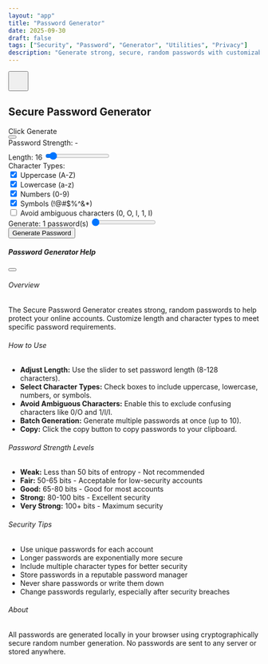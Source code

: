 ```yaml
---
layout: "app"
title: "Password Generator"
date: 2025-09-30
draft: false
tags: ["Security", "Password", "Generator", "Utilities", "Privacy"]
description: "Generate strong, secure, random passwords with customizable length and character options. Free online password generator tool."
---
```


<main class="min-vh-100 d-flex align-items-center justify-content-center position-relative">
<button type="button" class="btn btn-light position-absolute top-0 end-0 m-3 rounded-circle shadow" data-bs-toggle="modal" data-bs-target="#helpModal" style="z-index:10;width:2.5rem;height:2.5rem;">
<i class="fas fa-question fa-lg text-primary"></i>
</button>
<div class="calc-wrap">
<section class="card shadow-lg border-0 h-100">
<div class="card-header bg-transparent">
<h1 class="h4 mb-0 text-center">Secure Password Generator</h1>
</div>
<div class="card-body">
<div class="password-display-container mb-3">
<div class="password-output" id="password-output">Click Generate</div>
<button class="btn btn-primary" id="copy-btn" title="Copy to clipboard">
<i class="fas fa-copy"></i>
</button>
</div>

<div class="strength-container mb-4">
<div class="d-flex justify-content-between mb-1">
<span class="strength-label">Password Strength:</span>
<span class="strength-text" id="strength-text">-</span>
</div>
<div class="progress" style="height: 8px;">
<div class="progress-bar" id="strength-bar" role="progressbar" style="width: 0%"></div>
</div>
<small class="text-muted" id="entropy-text"></small>
</div>

<div class="form-container">
<div class="mb-3">
<label for="length-slider" class="form-label">Length: <span id="length-value">16</span></label>
<input type="range" class="form-range" id="length-slider" min="8" max="128" value="16">
</div>

<div class="mb-3">
<label class="form-label">Character Types:</label>
<div class="form-check">
<input class="form-check-input" type="checkbox" id="uppercase" checked>
<label class="form-check-label" for="uppercase">Uppercase (A-Z)</label>
</div>
<div class="form-check">
<input class="form-check-input" type="checkbox" id="lowercase" checked>
<label class="form-check-label" for="lowercase">Lowercase (a-z)</label>
</div>
<div class="form-check">
<input class="form-check-input" type="checkbox" id="numbers" checked>
<label class="form-check-label" for="numbers">Numbers (0-9)</label>
</div>
<div class="form-check">
<input class="form-check-input" type="checkbox" id="symbols" checked>
<label class="form-check-label" for="symbols">Symbols (!@#$%^&*)</label>
</div>
</div>

<div class="mb-3">
<div class="form-check">
<input class="form-check-input" type="checkbox" id="avoid-ambiguous">
<label class="form-check-label" for="avoid-ambiguous">Avoid ambiguous characters (0, O, l, 1, I)</label>
</div>
</div>

<div class="mb-3">
<label for="batch-count" class="form-label">Generate: <span id="batch-value">1</span> password(s)</label>
<input type="range" class="form-range" id="batch-count" min="1" max="10" value="1">
</div>

<button id="generate-btn" class="btn btn-success btn-lg w-100 mb-2">
<i class="fas fa-sync-alt me-2"></i>Generate Password
</button>
</div>

<div id="batch-results" class="batch-results mt-3"></div>
</div>
</section>
</div>
</main>

<div class="modal fade" id="helpModal" tabindex="-1" aria-labelledby="helpModalLabel" aria-hidden="true">
<div class="modal-dialog modal-dialog-centered modal-lg">
<div class="modal-content">
<div class="modal-header">
<h5 class="modal-title" id="helpModalLabel">Password Generator Help</h5>
<button type="button" class="btn-close" data-bs-dismiss="modal" aria-label="Close"></button>
</div>
<div class="modal-body">
<h6>Overview</h6>
<p>
The Secure Password Generator creates strong, random passwords to help protect your online accounts. 
Customize length and character types to meet specific password requirements.
</p>
<h6>How to Use</h6>
<ul>
<li><strong>Adjust Length:</strong> Use the slider to set password length (8-128 characters).</li>
<li><strong>Select Character Types:</strong> Check boxes to include uppercase, lowercase, numbers, or symbols.</li>
<li><strong>Avoid Ambiguous Characters:</strong> Enable this to exclude confusing characters like 0/O and 1/l/I.</li>
<li><strong>Batch Generation:</strong> Generate multiple passwords at once (up to 10).</li>
<li><strong>Copy:</strong> Click the copy button to copy passwords to your clipboard.</li>
</ul>
<h6>Password Strength Levels</h6>
<ul>
<li><strong>Weak:</strong> Less than 50 bits of entropy - Not recommended</li>
<li><strong>Fair:</strong> 50-65 bits - Acceptable for low-security accounts</li>
<li><strong>Good:</strong> 65-80 bits - Good for most accounts</li>
<li><strong>Strong:</strong> 80-100 bits - Excellent security</li>
<li><strong>Very Strong:</strong> 100+ bits - Maximum security</li>
</ul>
<h6>Security Tips</h6>
<ul>
<li>Use unique passwords for each account</li>
<li>Longer passwords are exponentially more secure</li>
<li>Include multiple character types for better security</li>
<li>Store passwords in a reputable password manager</li>
<li>Never share passwords or write them down</li>
<li>Change passwords regularly, especially after security breaches</li>
</ul>
<h6>About</h6>
<p>
All passwords are generated locally in your browser using cryptographically secure random number generation. 
No passwords are sent to any server or stored anywhere.
</p>
</div>
</div>
</div>
</div>
